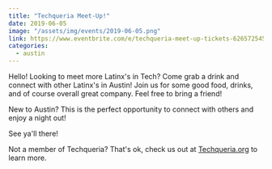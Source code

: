 ```yaml
---
title: "Techqueria Meet-Up!"
date: 2019-06-05
image: "/assets/img/events/2019-06-05.png"
link: https://www.eventbrite.com/e/techqueria-meet-up-tickets-62657254535
categories:
  - austin
---
```


Hello! Looking to meet more Latinx's in Tech? Come grab a drink and connect with other Latinx's in Austin!
Join us for some good food, drinks, and of course overall great company. Feel free to bring a friend!

New to Austin? This is the perfect opportunity to connect with others and enjoy a night out!

See ya'll there!

Not a member of Techqueria? That's ok, check us out at [Techqueria.org](https://techqueria.org/) to learn more.
